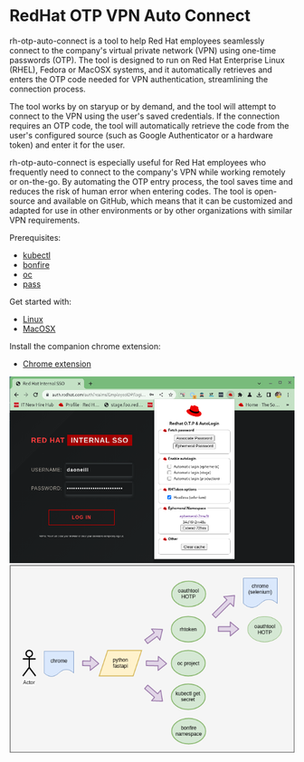 RedHat OTP VPN Auto Connect
===========================

rh-otp-auto-connect is a tool to help Red Hat employees seamlessly connect to the company's virtual private network (VPN) using one-time passwords (OTP). The tool is designed to run on Red Hat Enterprise Linux (RHEL), Fedora or MacOSX systems, and it automatically retrieves and enters the OTP code needed for VPN authentication, streamlining the connection process.

The tool works by on staryup or by demand, and the tool will attempt to connect to the VPN using the user's saved credentials. If the connection requires an OTP code, the tool will automatically retrieve the code from the user's configured source (such as Google Authenticator or a hardware token) and enter it for the user.

rh-otp-auto-connect is especially useful for Red Hat employees who frequently need to connect to the company's VPN while working remotely or on-the-go. By automating the OTP entry process, the tool saves time and reduces the risk of human error when entering codes. The tool is open-source and available on GitHub, which means that it can be customized and adapted for use in other environments or by other organizations with similar VPN requirements.

Prerequisites:

- [kubectl](https://kubernetes.io/docs/tasks/tools/)
- [bonfire](https://pypi.org/project/crc-bonfire/)
- [oc](https://docs.openshift.com/container-platform/4.11/cli_reference/openshift_cli/getting-started-cli.html)
- [pass](https://www.passwordstore.org/)

Get started with:

- [Linux](https://github.com/dmzoneill/rh-otp-auto-connect/blob/main/README.LINUX.md)
- [MacOSX](https://github.com/dmzoneill/rh-otp-auto-connect/blob/main/README.MACOSX.md)

Install the companion chrome extension:

- [Chrome extension](https://github.com/dmzoneill/rh-otp-auto-connect/blob/main/README.CHROME.md)

![Browser shot](https://github.com/dmzoneill/rh-otp-auto-connect/blob/main/images/readme-image.png?raw=true)
![Browser shot](https://github.com/dmzoneill/rh-otp-auto-connect/blob/main/images/workflow.png?raw=true)